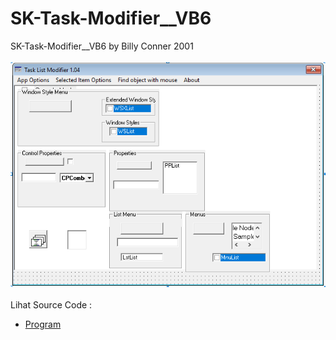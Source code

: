 # SK-Task-Modifier__VB6
SK-Task-Modifier__VB6  by Billy Conner 2001<br><br>
<img src="https://github.com/RizkyKhapidsyah/SK-Task-Modifier__VB6/blob/main/result/001.PNG"><br><br>
Lihat Source Code : <br>
- <a href="https://github.com/RizkyKhapidsyah/SK-Task-Modifier__VB6">Program</a>
